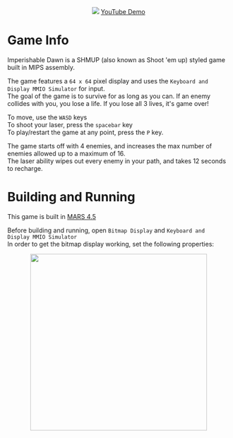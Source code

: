 <p align="center">
  <img src="https://user-images.githubusercontent.com/51217386/113720504-b505b400-96bc-11eb-8457-a40faf222c4e.png"/>
  <a href="https://youtu.be/Jw_NSXn3UMI" target="_blank">YouTube Demo</a>
</p>

# Game Info
Imperishable Dawn is a SHMUP (also known as Shoot 'em up) styled game built in MIPS assembly. 

The game features a `64 x 64` pixel display and uses the `Keyboard and Display MMIO Simulator` for input.\
The goal of the game is to survive for as long as you can.
If an enemy collides with you, you lose a life. If you lose all 3 lives, it's game over!

To move, use the `WASD` keys\
To shoot your laser, press the `spacebar` key\
To play/restart the game at any point, press the `P` key.

The game starts off with 4 enemies, and increases the max number of enemies allowed up to a maximum of 16.\
The laser ability wipes out every enemy in your path, and takes 12 seconds to recharge.

# Building and Running
This game is built in [MARS 4.5](http://courses.missouristate.edu/kenvollmar/mars/ "http://courses.missouristate.edu/kenvollmar/mars/")

Before building and running, open `Bitmap Display` and `Keyboard and Display MMIO Simulator`\
In order to get the bitmap display working, set the following properties:
<p align="center">
  <img src="https://cdn.discordapp.com/attachments/754698019823419462/828731538509922304/final.gif" height="400"/>
</p>
